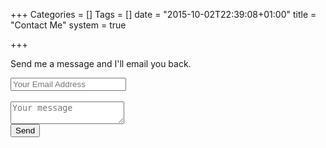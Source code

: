 +++
Categories = []
Tags = []
date = "2015-10-02T22:39:08+01:00"
title = "Contact Me"
system = true

+++

Send me a message and I'll email you back.

<form action="//formspree.io/website@d2g.org.uk" method="POST">
    <input type="hidden" name="_subject" value="Website contact" />
    <input type="text" name="_gotcha" style="display:none" />    
    <input type="email" placeholder="Your Email Address" name="_replyto" /><br/><br/>
    <textarea name="message" placeholder="Your message"></textarea><br/>
    <button type="submit">Send</button>
</form>
